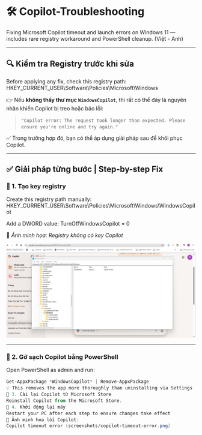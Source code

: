 # 🛠 Copilot-Troubleshooting  
Fixing Microsoft Copilot timeout and launch errors on Windows 11 — includes rare registry workaround and PowerShell cleanup. (Việt - Anh)

---

## 🔍 Kiểm tra Registry trước khi sửa  
Before applying any fix, check this registry path:
HKEY_CURRENT_USER\Software\Policies\Microsoft\Windows

👉 Nếu **không thấy thư mục `WindowsCopilot`**, thì rất có thể đây là nguyên nhân khiến Copilot bị treo hoặc báo lỗi:

> `"Copilot error: The request took longer than expected. Please ensure you're online and try again."`

✅ Trong trường hợp đó, bạn có thể áp dụng giải pháp sau để khôi phục Copilot.

---

## ✅ Giải pháp từng bước | Step-by-step Fix

### 🔧 1. Tạo key registry  
Create this registry path manually:
HKEY_CURRENT_USER\Software\Policies\Microsoft\Windows\WindowsCopilot

Add a DWORD value:
TurnOffWindowsCopilot = 0

📸 *Ảnh minh họa: Registry không có key Copilot*

![Registry missing Copilot key](screenshots/missing-copilot-key.png)

---

### 🔧 2. Gỡ sạch Copilot bằng PowerShell  
Open PowerShell as admin and run:

```powershell
Get-AppxPackage *WindowsCopilot* | Remove-AppxPackage
💡 This removes the app more thoroughly than uninstalling via Settings
🔧 3. Cài lại Copilot từ Microsoft Store
Reinstall Copilot from the Microsoft Store.
🔧 4. Khởi động lại máy
Restart your PC after each step to ensure changes take effect
📸 Ảnh minh họa lỗi Copilot:
Copilot timeout error (screenshots/copilot-timeout-error.png)



